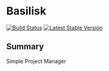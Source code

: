 # Basilisk #
[![Build Status](https://travis-ci.org/rantes/basilisk.svg?branch=master)](https://travis-ci.org/rantes/DumboPHP)
[![Latest Stable Version](https://poser.pugx.org/rantes/basilisk/v/stable)](https://packagist.org/packages/rantes/dumbophp)
## Summary ##
Simple Project Manager
